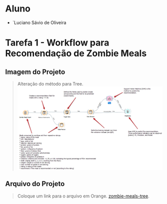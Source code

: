 # Aluno
* `Luciano Sávio de Oliveira

# Tarefa 1 - Workflow para Recomendação de Zombie Meals

## Imagem do Projeto
> Alteração do método para Tree.
![Workflow Orange](lab01/images/zombie-meals-tree.png)

## Arquivo do Projeto
> Coloque um link para o arquivo em Orange.
[zombie-meals-tree](lab01/orange/).
